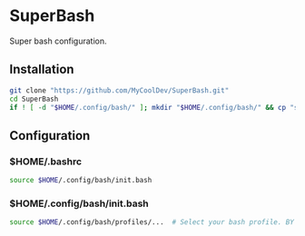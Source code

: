 # SuperBash
Super bash configuration.

## Installation
```bash
git clone "https://github.com/MyCoolDev/SuperBash.git"
cd SuperBash
if ! [ -d "$HOME/.config/bash/" ]; mkdir "$HOME/.config/bash/" && cp "src/" "$HOME/.config/\bash/"
```

## Configuration

### $HOME/.bashrc
```bash
source $HOME/.config/bash/init.bash
```

### $HOME/.config/bash/init.bash
```bash
source $HOME/.config/bash/profiles/...  # Select your bash profile. BY default green
```
